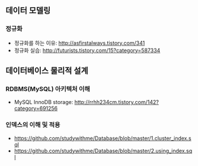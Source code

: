 ## 데이터 모델링
### 정규화
- 정규화를 하는 이유: http://asfirstalways.tistory.com/341
- 정규화 실습: http://futurists.tistory.com/15?category=587334

## 데이터베이스 물리적 설계
### RDBMS(MySQL) 아키텍처 이해
- MySQL InnoDB storage: http://rrhh234cm.tistory.com/142?category=691256

### 인덱스의 이해 및 적용
- https://github.com/studywithme/Database/blob/master/1.cluster_index.sql
- https://github.com/studywithme/Database/blob/master/2.using_index.sql

